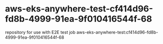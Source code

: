 # aws-eks-anywhere-test-cf414d96-fd8b-4999-91ea-9f010416544f-68
repository for use with E2E test job aws-eks-anywhere-test:cf414d96-fd8b-4999-91ea-9f010416544f-68
